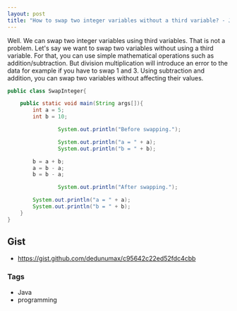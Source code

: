```yaml
---
layout: post
title: "How to swap two integer variables without a third variable? - Java"
---
```


Well. We can swap two integer variables using third variables. That is not a problem. Let's say we want to swap two variables without using a third variable. For that, you can use simple mathematical operations such as addition/subtraction. But division multiplication will introduce an error to the data for example if you have to swap 1 and 3. Using subtraction and addition, you can swap two variables without affecting their values. 

```java
public class SwapInteger{

	public static void main(String args[]){
		int a = 5;
		int b = 10;

                System.out.println("Before swapping.");

                System.out.println("a = " + a);
                System.out.println("b = " + b);

		b = a + b;
		a = b - a;
		b = b - a;

                System.out.println("After swapping.");

		System.out.println("a = " + a);
		System.out.println("b = " + b);
	}
}
```

## Gist

- <https://gist.github.com/dedunumax/c95642c22ed52fdc4cbb>

### Tags

- Java
- programming
